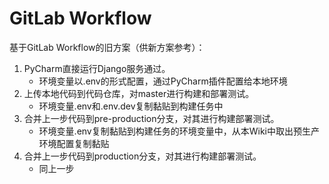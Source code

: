 # GitLab Workflow

基于GitLab Workflow的旧方案（供新方案参考）：
1. PyCharm直接运行Django服务通过。
    - 环境变量以.env的形式配置，通过PyCharm插件配置给本地环境
2. 上传本地代码到代码仓库，对master进行构建和部署测试。
    - 环境变量.env和.env.dev复制黏贴到构建任务中
3. 合并上一步代码到pre-production分支，对其进行构建部署测试。
    - 环境变量.env复制黏贴到构建任务的环境变量中，从本Wiki中取出预生产环境配置复制黏贴
4. 合并上一步代码到production分支，对其进行构建部署测试。  
    - 同上一步
